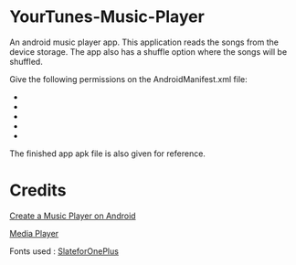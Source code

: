 # YourTunes-Music-Player
An android music player app. This application reads the songs from the device storage. The app also has a shuffle option where the songs will be shuffled. 

Give the following permissions on the AndroidManifest.xml file:

* <uses-permission android:name="android.permission.WAKE_LOCK" />
* <uses-permission android:name="android.permission.READ_EXTERNAL_STORAGE" />
* <uses-permission android:name="android.permission.WRITE_EXTERNAL_STORAGE" />
* <uses-permission android:name="android.permission.FOREGROUND_SERVICE" />
* <uses-permission android:name="android.permission.ACCESS_NOTIFICATION_POLICY" />

The finished app apk file is also given for reference.

# Credits
[Create a Music Player on Android](https://code.tutsplus.com/tutorials/create-a-music-player-on-android-project-setup--mobile-22764)

[Media Player](https://developer.android.com/guide/topics/media/mediaplayer)

Fonts used : [SlateforOnePlus](https://drive.google.com/drive/u/0/folders/0B9UzADWnkrLHM0UtZWZTa0poTTA) 
